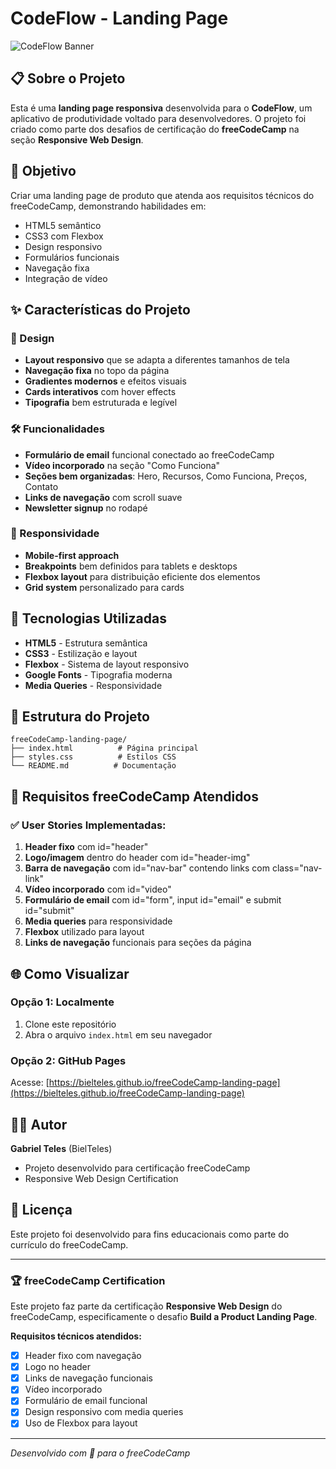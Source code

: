 # CodeFlow - Landing Page

![CodeFlow Banner](https://via.placeholder.com/800x200/667eea/ffffff?text=CodeFlow+-+Maximize+sua+Produtividade)

## 📋 Sobre o Projeto

Esta é uma **landing page responsiva** desenvolvida para o **CodeFlow**, um aplicativo de produtividade voltado para desenvolvedores. O projeto foi criado como parte dos desafios de certificação do **freeCodeCamp** na seção **Responsive Web Design**.

## 🎯 Objetivo

Criar uma landing page de produto que atenda aos requisitos técnicos do freeCodeCamp, demonstrando habilidades em:
- HTML5 semântico
- CSS3 com Flexbox
- Design responsivo
- Formulários funcionais
- Navegação fixa
- Integração de vídeo

## ✨ Características do Projeto

### 🎨 Design
- **Layout responsivo** que se adapta a diferentes tamanhos de tela
- **Navegação fixa** no topo da página
- **Gradientes modernos** e efeitos visuais
- **Cards interativos** com hover effects
- **Tipografia** bem estruturada e legível

### 🛠️ Funcionalidades
- **Formulário de email** funcional conectado ao freeCodeCamp
- **Vídeo incorporado** na seção "Como Funciona"
- **Seções bem organizadas**: Hero, Recursos, Como Funciona, Preços, Contato
- **Links de navegação** com scroll suave
- **Newsletter signup** no rodapé

### 📱 Responsividade
- **Mobile-first approach**
- **Breakpoints** bem definidos para tablets e desktops
- **Flexbox layout** para distribuição eficiente dos elementos
- **Grid system** personalizado para cards

## 🚀 Tecnologias Utilizadas

- **HTML5** - Estrutura semântica
- **CSS3** - Estilização e layout
- **Flexbox** - Sistema de layout responsivo
- **Google Fonts** - Tipografia moderna
- **Media Queries** - Responsividade

## 📁 Estrutura do Projeto

```
freeCodeCamp-landing-page/
├── index.html          # Página principal
├── styles.css          # Estilos CSS
└── README.md          # Documentação
```

## 🎯 Requisitos freeCodeCamp Atendidos

### ✅ User Stories Implementadas:
1. **Header fixo** com id="header"
2. **Logo/imagem** dentro do header com id="header-img" 
3. **Barra de navegação** com id="nav-bar" contendo links com class="nav-link"
4. **Vídeo incorporado** com id="video"
5. **Formulário de email** com id="form", input id="email" e submit id="submit"
6. **Media queries** para responsividade
7. **Flexbox** utilizado para layout
8. **Links de navegação** funcionais para seções da página

## 🌐 Como Visualizar

### Opção 1: Localmente
1. Clone este repositório
2. Abra o arquivo `index.html` em seu navegador

### Opção 2: GitHub Pages
Acesse: [https://bielteles.github.io/freeCodeCamp-landing-page](https://bielteles.github.io/freeCodeCamp-landing-page)

## 👨‍💻 Autor

**Gabriel Teles** (BielTeles)
- Projeto desenvolvido para certificação freeCodeCamp
- Responsive Web Design Certification

## 📜 Licença

Este projeto foi desenvolvido para fins educacionais como parte do currículo do freeCodeCamp.

---

### 🏆 freeCodeCamp Certification
Este projeto faz parte da certificação **Responsive Web Design** do freeCodeCamp, especificamente o desafio **Build a Product Landing Page**.

**Requisitos técnicos atendidos:**
- [x] Header fixo com navegação
- [x] Logo no header
- [x] Links de navegação funcionais
- [x] Vídeo incorporado
- [x] Formulário de email funcional
- [x] Design responsivo com media queries
- [x] Uso de Flexbox para layout

---

*Desenvolvido com 💙 para o freeCodeCamp* 
